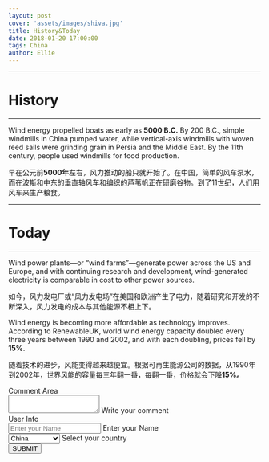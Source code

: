 ```yaml
---
layout: post
cover: 'assets/images/shiva.jpg'
title: History&Today
date: 2018-01-20 17:00:00
tags: China
author: Ellie
---
```


<hr />

<h1 id="heading1">History</h1>
<hr />
<p>Wind energy propelled boats as early as <strong>5000 B.C.</strong> By 200 B.C., simple windmills in China pumped water, while vertical-axis windmills with woven reed sails were grinding grain in Persia and the Middle East. By the 11th century, people used windmills for food production.</p>
<p>早在公元前<strong>5000年</strong>左右，风力推动的船只就开始了。在中国，简单的风车泵水，而在波斯和中东的垂直轴风车和编织的芦苇帆正在研磨谷物。到了11世纪，人们用风车来生产粮食。</p>

<hr />

<h1 id="heading1">Today</h1>
<hr />
<p>Wind power plants—or “wind farms”—generate power across the US and Europe, and with continuing research and development, wind-generated electricity is comparable in cost to other power sources.</p>
<p>如今，风力发电厂或“风力发电场”在美国和欧洲产生了电力，随着研究和开发的不断深入，风力发电的成本与其他能源不相上下。</p>
<p>Wind energy is becoming more affordable as technology improves. According to RenewableUK, world wind energy capacity doubled every three years between 1990 and 2002, and with each doubling, prices fell by <strong>15%.</strong></p>
<p>随着技术的进步，风能变得越来越便宜。根据可再生能源公司的数据，从1990年到2002年，世界风能的容量每三年翻一番，每翻一番，价格就会下降<strong>15%。</strong></p>


<main class="flex flex-wrap justify-around align-item items-center" markdown="0">
<div class="flex flex-column items-center">
  <label class="www-example-label bold mb3">Comment Area</label>
  <div class="ampstart-input inline-block relative m0 p0 mb3 ">
    <textarea name="name13" id="ip13" class="block border-none  p0 m0" rows="2"></textarea>
    <label for="ip13" class="absolute top-0 right-0 bottom-0 left-0" aria-hidden="true">Write your comment</label>
  </div>
</div>
</main>
<main class="flex flex-wrap justify-around align-item items-center" markdown="0">
<div class="flex flex-column items-center">
  <label class="www-example-label bold mb3">User Info</label>
  <div class="ampstart-input inline-block relative m0 p0 mb3 ">
    <input type="text" value="" name="name1" id="ip1" class="block border-none p0 m0 user-valid valid" placeholder="Enter your Name">
    <label for="ip1" class="absolute top-0 right-0 bottom-0 left-0" aria-hidden="true">Enter your Name</label>
  </div>
</div>
</main>
<main class="flex flex-wrap justify-around align-item items-center" markdown="0">
<div class="flex flex-column items-center">
  <div class="ampstart-input inline-block relative m0 p0 mb3 ">
    <select name="name12" id="ip12" class="block border-none p0 m0 user-valid valid">
        <option value="">China</option>
        <option value="">United States</option>
        <option value="">Japan</option>
        <option value="">South Korea</option>
    </select>
    <label for="ip12" class="absolute top-0 right-0 bottom-0 left-0" aria-hidden="true">Select your country</label>
  </div>
</div>
</main>
<main class="flex flex-wrap justify-around align-item items-center">
<div class="flex flex-column mb2 items-center">
<button class="ampstart-btn">
SUBMIT
</button>
</div>
<div class="flex flex-column mb2 items-center">
